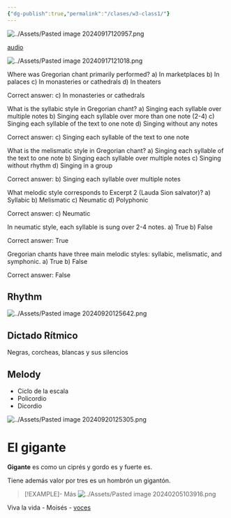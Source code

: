 ```yaml
---
{"dg-publish":true,"permalink":"/clases/w3-class1/"}
---
```



<div class="slide">

![../Assets/Pasted image 20240917120957.png](/img/user/Assets/Pasted%20image%2020240917120957.png)

</div>
<div class="slide">

[audio](https://aulamhe.com/mod/resource/view.php?id=33890)

![../Assets/Pasted image 20240917121018.png](/img/user/Assets/Pasted%20image%2020240917121018.png)

</div>
<div class="slide">

Where was Gregorian chant primarily performed?
a) In marketplaces
b) In palaces
c) In monasteries or cathedrals
d) In theaters

</div>
<div class="slide">

Correct answer: c) In monasteries or cathedrals

</div>

<div class="slide">

What is the syllabic style in Gregorian chant?
a) Singing each syllable over multiple notes
b) Singing each syllable over more than one note (2-4)
c) Singing each syllable of the text to one note
d) Singing without any notes

</div>
<div class="slide">

Correct answer: c) Singing each syllable of the text to one note

</div>

<div class="slide">

What is the melismatic style in Gregorian chant?
a) Singing each syllable of the text to one note
b) Singing each syllable over multiple notes
c) Singing without rhythm
d) Singing in a group

</div>
<div class="slide">

Correct answer: b) Singing each syllable over multiple notes

</div>
<div class="slide">

What melodic style corresponds to Excerpt 2 (Lauda Sion salvator)?
a) Syllabic
b) Melismatic
c) Neumatic
d) Polyphonic

</div>
<div class="slide">

Correct answer: c) Neumatic

</div>
<div class="slide">

In neumatic style, each syllable is sung over 2-4 notes.
a) True
b) False

</div>
<div class="slide">

Correct answer: True

</div>
<div class="slide">

Gregorian chants have three main melodic styles: syllabic, melismatic, and symphonic.
a) True
b) False

</div>
<div class="slide">

Correct answer: False

</div>
<div class="slide">

## Rhythm

![../Assets/Pasted image 20240920125642.png](/img/user/Assets/Pasted%20image%2020240920125642.png)

</div>
<div class="slide">

## Dictado Rítmico

Negras, corcheas, blancas y sus silencios

</div>
<div class="slide">

## Melody

- Ciclo de la escala
- Policordio
- Dicordio

</div>
<div class="slide">

![../Assets/Pasted image 20240920125305.png](/img/user/Assets/Pasted%20image%2020240920125305.png)

</div>
<div class="slide">


<div class="transclusion internal-embed is-loaded"><div class="markdown-embed">

<div class="markdown-embed-title">

# El gigante

</div>



**Gigante** es
como un ciprés
y gordo es
y fuerte es.

Tiene además
valor por tres
es un hombrón
un gigantón.

>[!EXAMPLE]- Más
>![../Assets/Pasted image 20240205103916.png](/img/user/Assets/Pasted%20image%2020240205103916.png)

</div></div>


</div>
<div class="slide">

Viva la vida - Moisés - [voces](https://crecercantando.com/partituras/201314/VivalaVidaSAT.pdf)

</div>
